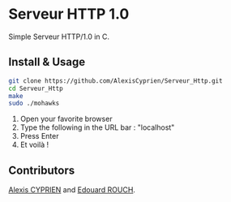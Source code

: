 # Serveur HTTP 1.0

Simple Serveur HTTP/1.0 in C.

## Install & Usage

```bash
git clone https://github.com/AlexisCyprien/Serveur_Http.git 
cd Serveur_Http
make
sudo ./mohawks
```

1. Open your favorite browser
2. Type the following in the URL bar : "localhost" 
3. Press Enter
4. Et voilà !

## Contributors

[Alexis CYPRIEN](https://github.com/AlexisCyprien) and [Edouard ROUCH](https://github.com/EdouardRouch).
 
